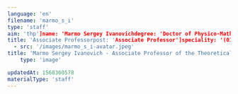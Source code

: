 ```yaml
---
language: 'en'
filename: 'marmo_s_i'
type: 'staff'
aim: 'thp']name: 'Marmo Sergey Ivanovichdegree: 'Doctor of Physico-Mathematical Sciences'
title: 'Associate Professorpost: 'Associate Professor']speciality: '(01.04.02) Theoretical physicscontacts: []avatar:
  - src: '/images/marmo_s_i-avatar.jpeg'
title: 'Marmo Sergey Ivanovich - Associate Professor of the Theoretical physics Department'
    type: 'image'

updatedAt: 1568360578
materialType: 'staff'
---
```


